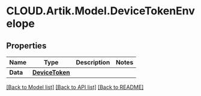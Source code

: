 # CLOUD.Artik.Model.DeviceTokenEnvelope
## Properties

Name | Type | Description | Notes
------------ | ------------- | ------------- | -------------
**Data** | [**DeviceToken**](DeviceToken.md) |  | 

[[Back to Model list]](../README.md#documentation-for-models) [[Back to API list]](../README.md#documentation-for-api-endpoints) [[Back to README]](../README.md)

